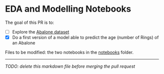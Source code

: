 # EDA and Modelling Notebooks

The goal of this PR is to:

- [ ] Explore the [Abalone dataset](https://www.kaggle.com/datasets/rodolfomendes/abalone-dataset)
- [x] Do a first version of a model able to predict the age (number of Rings) of an Abalone

Files to be modified: the two notebooks in the [notebooks](./notebooks/) folder.

___

*TODO: delete this markdown file before merging the pull request*
